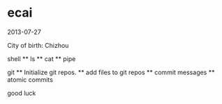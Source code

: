 ecai
====
2013-07-27

City of birth:  Chizhou


shell 
** ls 
** cat 
** pipe

git 
** Initialize git repos. 
** add files to git repos 
** commit messages 
** atomic commits


good luck
